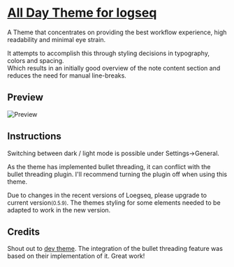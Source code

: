 # [All Day Theme for logseq](https://github.com/tobealive/logseq-allday-theme)

A Theme that concentrates on providing the best workflow experience, high readability and minimal eye strain.

It attempts to accomplish this through styling decisions in typography, colors and spacing.<br />
Which results in an initially good overview of the note content section and reduces the need for manual line-breaks.

## Preview

![Preview](https://raw.githubusercontent.com/tobealive/logseq-allday-theme/main/preview.png)

## Instructions

Switching between dark / light mode is possible under Settings→General.

As the theme has implemented bullet threading, it can conflict with the
bullet threading plugin. I'll recommend turning the plugin off when using this theme.

Due to changes in the recent versions of Loegseq, please upgrade to current version<small>(0.5.9)</small>. The themes styling for some elements needed to be adapted to work in the new version.

## Credits

Shout out to [dev theme](https://github.com/pengx17/logseq-dev-theme). The integration of the bullet threading feature was based on their implementation of it. Great work!
